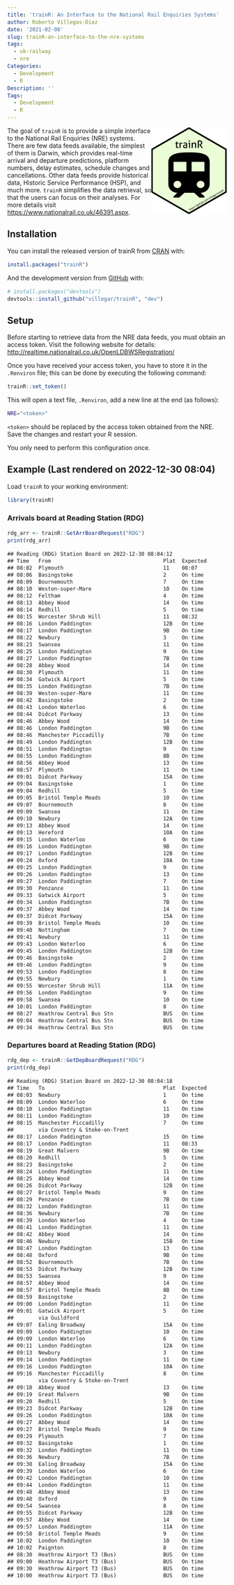 ```yaml
---
title: 'trainR: An Interface to the National Rail Enquiries Systems'
author: Roberto Villegas-Diaz
date: '2021-02-08'
slug: trainR-an-interface-to-the-nre-systems
tags:
  - uk-railway
  - nre
Categories:
  - Development
  - R
Description: ''
Tags:
  - Development
  - R
---
```


<img src="https://raw.githubusercontent.com/villegar/trainR/main/inst/images/logo.png" alt="logo" align="right" height=200px/>

The goal of `trainR` is to provide a simple interface to the 
National Rail Enquiries (NRE) systems. There are few data feeds 
available, the simplest of them is Darwin, which provides real-time 
arrival and departure predictions, platform numbers, delay estimates, 
schedule changes and cancellations. Other data feeds provide historical 
data, Historic Service Performance (HSP), and much more. `trainR` 
simplifies the data retrieval, so that the users can focus on their 
analyses. For more details visit 
https://www.nationalrail.co.uk/46391.aspx.

## Installation

You can install the released version of trainR from [CRAN](https://CRAN.R-project.org) with:

``` r
install.packages("trainR")
```

And the development version from [GitHub](https://github.com/) with:

``` r
# install.packages("devtools")
devtools::install_github("villegar/trainR", "dev")
```

## Setup
Before starting to retrieve data from the NRE data feeds, you must obtain an access token. 
Visit the following website for details: http://realtime.nationalrail.co.uk/OpenLDBWSRegistration/

Once you have received your access token, you have to store it in the `.Renviron` file; this can be 
done by executing the following command:


```r
trainR::set_token()
```

This will open a text file, `.Renviron`, add a new line at the end (as follows):

```bash
NRE="<token>"
```

`<token>` should be replaced by the access token obtained from the NRE. Save the changes and restart 
your R session.

You only need to perform this configuration once.

## Example (Last rendered on 2022-12-30 08:04)

Load `trainR` to your working environment:

```r
library(trainR)
```

### Arrivals board at Reading Station (RDG)


```r
rdg_arr <- trainR::GetArrBoardRequest("RDG")
print(rdg_arr)
```

```
## Reading (RDG) Station Board on 2022-12-30 08:04:12
## Time   From                                    Plat  Expected
## 08:02  Plymouth                                11    08:07
## 08:06  Basingstoke                             2     On time
## 08:09  Bournemouth                             7     On time
## 08:10  Weston-super-Mare                       10    On time
## 08:12  Feltham                                 4     On time
## 08:13  Abbey Wood                              14    On time
## 08:14  Redhill                                 5     On time
## 08:15  Worcester Shrub Hill                    11    08:32
## 08:16  London Paddington                       12B   On time
## 08:17  London Paddington                       9B    On time
## 08:22  Newbury                                 3     On time
## 08:23  Swansea                                 11    On time
## 08:25  London Paddington                       9     On time
## 08:27  London Paddington                       7B    On time
## 08:28  Abbey Wood                              14    On time
## 08:30  Plymouth                                11    On time
## 08:34  Gatwick Airport                         5     On time
## 08:35  London Paddington                       7B    On time
## 08:39  Weston-super-Mare                       11    On time
## 08:42  Basingstoke                             2     On time
## 08:43  London Waterloo                         6     On time
## 08:44  Didcot Parkway                          13    On time
## 08:46  Abbey Wood                              14    On time
## 08:46  London Paddington                       9B    On time
## 08:46  Manchester Piccadilly                   7B    On time
## 08:49  London Paddington                       12B   On time
## 08:51  London Paddington                       9     On time
## 08:55  London Paddington                       8B    On time
## 08:56  Abbey Wood                              13    On time
## 08:57  Plymouth                                11    On time
## 09:01  Didcot Parkway                          15A   On time
## 09:04  Basingstoke                             1     On time
## 09:04  Redhill                                 5     On time
## 09:05  Bristol Temple Meads                    10    On time
## 09:07  Bournemouth                             8     On time
## 09:09  Swansea                                 11    On time
## 09:10  Newbury                                 12A   On time
## 09:13  Abbey Wood                              14    On time
## 09:13  Hereford                                10A   On time
## 09:15  London Waterloo                         6     On time
## 09:16  London Paddington                       9B    On time
## 09:17  London Paddington                       12B   On time
## 09:24  Oxford                                  10A   On time
## 09:25  London Paddington                       9     On time
## 09:26  London Paddington                       13    On time
## 09:27  London Paddington                       7     On time
## 09:30  Penzance                                11    On time
## 09:33  Gatwick Airport                         5     On time
## 09:34  London Paddington                       7B    On time
## 09:37  Abbey Wood                              14    On time
## 09:37  Didcot Parkway                          15A   On time
## 09:39  Bristol Temple Meads                    10    On time
## 09:40  Nottingham                              7     On time
## 09:41  Newbury                                 11    On time
## 09:43  London Waterloo                         6     On time
## 09:45  London Paddington                       12B   On time
## 09:46  Basingstoke                             2     On time
## 09:46  London Paddington                       9     On time
## 09:53  London Paddington                       8     On time
## 09:55  Newbury                                 1     On time
## 09:55  Worcester Shrub Hill                    11A   On time
## 09:56  London Paddington                       9     On time
## 09:58  Swansea                                 10    On time
## 10:01  London Paddington                       8     On time
## 08:27  Heathrow Central Bus Stn                BUS   On time
## 09:04  Heathrow Central Bus Stn                BUS   On time
## 09:34  Heathrow Central Bus Stn                BUS   On time
```

### Departures board at Reading Station (RDG)


```r
rdg_dep <- trainR::GetDepBoardRequest("RDG")
print(rdg_dep)
```

```
## Reading (RDG) Station Board on 2022-12-30 08:04:18
## Time   To                                      Plat  Expected
## 08:03  Newbury                                 1     On time
## 08:09  London Waterloo                         6     On time
## 08:10  London Paddington                       11    On time
## 08:11  London Paddington                       10    On time
## 08:15  Manchester Piccadilly                   7     On time
##        via Coventry & Stoke-on-Trent           
## 08:17  London Paddington                       15    On time
## 08:17  London Paddington                       11    08:33
## 08:19  Great Malvern                           9B    On time
## 08:20  Redhill                                 5     On time
## 08:23  Basingstoke                             2     On time
## 08:24  London Paddington                       11    On time
## 08:25  Abbey Wood                              14    On time
## 08:26  Didcot Parkway                          12B   On time
## 08:27  Bristol Temple Meads                    9     On time
## 08:29  Penzance                                7B    On time
## 08:32  London Paddington                       11    On time
## 08:36  Newbury                                 7B    On time
## 08:39  London Waterloo                         4     On time
## 08:41  London Paddington                       11    On time
## 08:42  Abbey Wood                              14    On time
## 08:46  Newbury                                 15B   On time
## 08:47  London Paddington                       13    On time
## 08:48  Oxford                                  9B    On time
## 08:52  Bournemouth                             7B    On time
## 08:53  Didcot Parkway                          12B   On time
## 08:53  Swansea                                 9     On time
## 08:57  Abbey Wood                              14    On time
## 08:57  Bristol Temple Meads                    8B    On time
## 08:59  Basingstoke                             2     On time
## 09:00  London Paddington                       11    On time
## 09:01  Gatwick Airport                         5     On time
##        via Guildford                           
## 09:07  Ealing Broadway                         15A   On time
## 09:09  London Paddington                       10    On time
## 09:09  London Waterloo                         6     On time
## 09:11  London Paddington                       12A   On time
## 09:13  Newbury                                 3     On time
## 09:14  London Paddington                       11    On time
## 09:16  London Paddington                       10A   On time
## 09:16  Manchester Piccadilly                   8     On time
##        via Coventry & Stoke-on-Trent           
## 09:18  Abbey Wood                              13    On time
## 09:19  Great Malvern                           9B    On time
## 09:20  Redhill                                 5     On time
## 09:23  Didcot Parkway                          12B   On time
## 09:26  London Paddington                       10A   On time
## 09:27  Abbey Wood                              14    On time
## 09:27  Bristol Temple Meads                    9     On time
## 09:29  Plymouth                                7     On time
## 09:32  Basingstoke                             1     On time
## 09:32  London Paddington                       11    On time
## 09:36  Newbury                                 7B    On time
## 09:38  Ealing Broadway                         15A   On time
## 09:39  London Waterloo                         6     On time
## 09:42  London Paddington                       10    On time
## 09:44  London Paddington                       11    On time
## 09:48  Abbey Wood                              13    On time
## 09:48  Oxford                                  9     On time
## 09:54  Swansea                                 8     On time
## 09:55  Didcot Parkway                          12B   On time
## 09:57  Abbey Wood                              14    On time
## 09:57  London Paddington                       11A   On time
## 09:58  Bristol Temple Meads                    9     On time
## 10:02  London Paddington                       10    On time
## 10:02  Paignton                                8     On time
## 08:30  Heathrow Airport T3 (Bus)               BUS   On time
## 09:00  Heathrow Airport T3 (Bus)               BUS   On time
## 09:30  Heathrow Airport T3 (Bus)               BUS   On time
## 10:00  Heathrow Airport T3 (Bus)               BUS   On time
```
